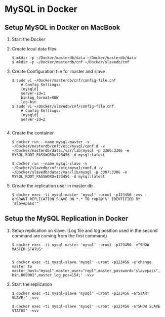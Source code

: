 # MySQL in Docker 
## Setup MySQL in Docker on MacBook
1. Start the Docker
2. Create local data files

	```
	$ mkdir -p ~/Docker/masterdb/data ~/Docker/masterdb/data
	$ mkdir -p ~/Docker/masterdb/cnf ~/Docker/slavedb/cnf
	
	```
3. Create Configuration file for master and slave

	```
	$ sudo vi ~/Docker/masterdb/cnf/config-file.cnf
		# Config Settings:
		[mysqld]
		server-id=1
		binlog_format=ROW
		log-bin
	$ sudo vi ~/Docker/slavedb/cnf/config-file.cnf
		# Config Settings:
		[mysqld]
		server-id=2
		
	```
4. Create the container 

	```
	$ docker run --name mysql-master -v ~/Docker/masterdb/cnf:/etc/mysql/conf.d -v ~/Docker/masterdb/data:/var/lib/mysql -p 3306:3306 -e MYSQL_ROOT_PASSWORD=123456 -d mysql:latest

	$ docker run --name mysql-slave -v ~/Docker/slavedb/cnf:/etc/mysql/conf.d -v ~/Docker/slavedb/data:/var/lib/mysql -p 3307:3306 -e MYSQL_ROOT_PASSWORD=123456 -d mysql:latest

	```

5. Create the replication user in master db

	```
	$ docker exec -ti mysql-master 'mysql' -uroot -p123456 -vvv -e"GRANT REPLICATION SLAVE ON *.* TO repl@'%' IDENTIFIED BY 'slavepass'"
	
	```

## Setup the MySQL Replication in Docker
1. Setup replication on slave. (Log file and log position used in the second command are coming from the first command)

	```
	$ docker exec -ti mysql-master 'mysql' -uroot -p123456 -e"SHOW MASTER STATUS"
	

	$ docker exec -ti mysql-slave 'mysql' -uroot -p123456 -e'change master to master_host="mysql",master_user="repl",master_password="slavepass",master_log_file="02cb9916fc4d-bin.000001",master_log_pos=154;' -vvv

	```
	
2. Start the replication

	```
	$ docker exec -ti mysql-slave 'mysql' -uroot -p123456 -e"START SLAVE;" -vvv

	$ docker exec -ti mysql-slave 'mysql' -uroot -p123456 -e"SHOW SLAVE STATUS" -vvv

	```